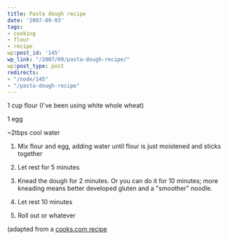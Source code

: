 ```yaml
---
title: Pasta dough recipe
date: '2007-09-03'
tags:
- cooking
- flour
- recipe
wp:post_id: '145'
wp_link: "/2007/09/pasta-dough-recipe/"
wp:post_type: post
redirects:
- "/node/145"
- "/pasta-dough-recipe"
---
```


1 cup flour (I've been using white whole wheat)

1 egg

~2tbps cool water

1. Mix flour and egg, adding water until flour is just moistened and sticks together

2. Let rest for 5 minutes

3. Knead the dough for 2 minutes. Or you can do it for 10 minutes; more kneading means better developed gluten and a "smoother" noodle.

4. Let rest 10 minutes

5. Roll out or whatever

(adapted from a [cooks.com recipe](http://www.cooks.com/rec/view/0,1735,153178-227206,00.html)
